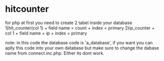 # hitcounter
for php 
at first you need to create 2 tabel inside your database
1)hit_counter(col 1) + field name = count + index = primary
2)ip_counter + col 1 + field name = ip + index = primary

note: in this code the database code is 'a_database', if you want you can aplly this code into your own database but make sure to change the dabase name 
from connect.inc.php. Either its dont work.

